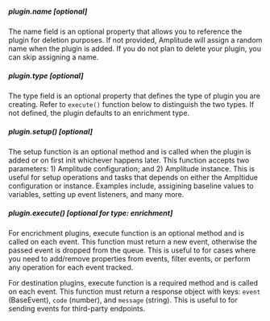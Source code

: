 ##### plugin.name [optional]

The name field is an optional property that allows you to reference the plugin for deletion purposes. If not provided, Amplitude will assign a random name when the plugin is added. If you do not plan to delete your plugin, you can skip assigning a name.

##### plugin.type [optional]

The type field is an optional property that defines the type of plugin you are creating. Refer to `execute()` function below to distinguish the two types. If not defined, the plugin defaults to an enrichment type.

##### plugin.setup() [optional]

The setup function is an optional method and is called when the plugin is added or on first init whichever happens later. This function accepts two parameters: 1) Amplitude configuration; and 2) Amplitude instance. This is useful for setup operations and tasks that depends on either the Ampltidue configuration or instance. Examples include, assigining baseline values to variables, setting up event listeners, and many more.

##### plugin.execute() [optional for type: enrichment]

For encrichment plugins, execute function is an optional method and is called on each event. This function must return a new event, otherwise the passed event is dropped from the queue. This is useful to for cases where you need to add/remove properties from events, filter events, or perform any operation for each event tracked.

For destination plugins, execute function is a required method and is called on each event. This function must return a response object with keys: `event` (BaseEvent), `code` (number), and `message` (string). This is useful to for sending events for third-party endpoints.
